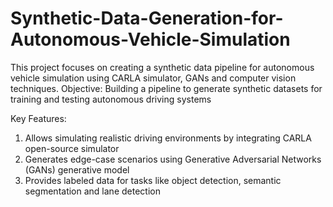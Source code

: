 # Synthetic-Data-Generation-for-Autonomous-Vehicle-Simulation
This project focuses on creating a synthetic data pipeline for autonomous vehicle simulation using CARLA simulator, GANs and computer vision techniques.
Objective: Building a pipeline to generate synthetic datasets for training and testing autonomous driving systems

Key Features:
1) Allows simulating realistic driving environments by integrating CARLA open-source simulator
2) Generates edge-case scenarios using Generative Adversarial Networks (GANs) generative model
3) Provides labeled data for tasks like object detection, semantic segmentation and lane detection
   

